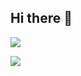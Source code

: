 ## Hi there 👋

![](https://github-readme-stats.vercel.app/api/top-langs/?username=duchunggg02&theme=dark&hide_border=false&include_all_commits=false&count_private=false&layout=compact)

<a href="https://visitcount.itsvg.in">
    <img src="https://visitcount.itsvg.in/api?id=duchunggg02&label=Profile%20Views&color=1&icon=5&pretty=true" />
</a>
